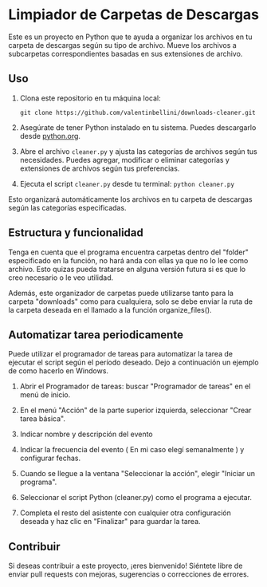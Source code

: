 # Limpiador de Carpetas de Descargas

Este es un proyecto en Python que te ayuda a organizar los archivos en tu carpeta de descargas según su tipo de archivo. Mueve los archivos a subcarpetas correspondientes basadas en sus extensiones de archivo.

## Uso

1. Clona este repositorio en tu máquina local:

   `git clone https://github.com/valentinbellini/downloads-cleaner.git`

2. Asegúrate de tener Python instalado en tu sistema. Puedes descargarlo desde [python.org](https://www.python.org/downloads/).

3. Abre el archivo `cleaner.py` y ajusta las categorías de archivos según tus necesidades. Puedes agregar, modificar o eliminar categorías y extensiones de archivos según tus preferencias.

4. Ejecuta el script `cleaner.py` desde tu terminal: `python cleaner.py`
   
Esto organizará automáticamente los archivos en tu carpeta de descargas según las categorías especificadas.

## Estructura y funcionalidad

Tenga en cuenta que el programa encuentra carpetas dentro del "folder" especificado en la función, no hará anda con ellas ya que no lo lee como archivo.
Esto quizas pueda tratarse en alguna versión futura si es que lo creo necesario o le veo utilidad.

Además, este organizador de carpetas puede utilizarse tanto para la carpeta "downloads" como para cualquiera, solo se debe enviar la ruta de la carpeta deseada en el llamado a la función organize_files().

## Automatizar tarea periodicamente

Puede utilizar el programador de tareas para automatizar la tarea de ejecutar el script según el período deseado. Dejo a continuación un ejemplo de como hacerlo en Windows.

1. Abrir el Programador de tareas: buscar "Programador de tareas" en el menú de inicio.

2. En el menú  "Acción" de la parte superior izquierda, seleccionar "Crear tarea básica".

3. Indicar nombre y descripción del evento

4. Indicar la frecuencia del evento ( En mi caso elegí semanalmente ) y configurar fechas. 

5. Cuando se llegue a la ventana "Seleccionar la acción", elegir "Iniciar un programa".

6. Seleccionar el script Python (cleaner.py) como el programa a ejecutar.

7. Completa el resto del asistente con cualquier otra configuración deseada y haz clic en "Finalizar" para guardar la tarea.


## Contribuir

Si deseas contribuir a este proyecto, ¡eres bienvenido! Siéntete libre de enviar pull requests con mejoras, sugerencias o correcciones de errores.



